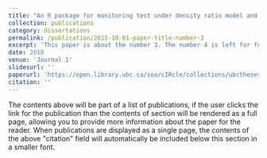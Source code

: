```yaml
---
title: "An R package for monitoring test under density ratio model and its applications"
collection: publications
category: dissertations
permalink: /publication/2015-10-01-paper-title-number-3
excerpt: 'This paper is about the number 3. The number 4 is left for future work.'
date: 2018
venue: 'Journal 1'
slidesurl: ''
paperurl: 'https://open.library.ubc.ca/soa/cIRcle/collections/ubctheses/24/items/1.0371169'
citation: ''
---
```


The contents above will be part of a list of publications, if the user clicks the link for the publication than the contents of section will be rendered as a full page, allowing you to provide more information about the paper for the reader. When publications are displayed as a single page, the contents of the above "citation" field will automatically be included below this section in a smaller font.
